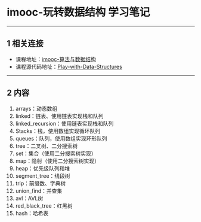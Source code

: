 # imooc-玩转数据结构 学习笔记

---
## 1 相关连接

- 课程地址：[imooc-算法与数据结构](https://coding.imooc.com/class/207.html) 
- 课程源代码地址：[Play-with-Data-Structures](https://github.com/liuyubobobo/Play-with-Data-Structures)

---
## 2 内容

1. arrays：动态数组
2. linked：链表、使用链表实现栈和队列
3. linked_recursion：使用链表实现栈和队列
4. Stacks：栈，使用数组实现循环队列
5. queues：队列，使用数组实现环形队列
6. tree：二叉树、二分搜索树
7. set：集合（使用二分搜索树实现）
8. map：隐射（使用二分搜索树实现）
9. heap：优先级队列和堆
10. segment_tree：线段树
11. trip：前缀数、字典树
12. union_find：并查集
13. avl：AVL树
14. red_black_tree：红黑树
15. hash：哈希表